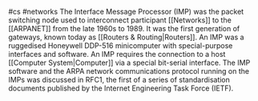 #cs #networks
The Interface Message Processor (IMP) was the packet switching node used to interconnect participant [[Networks]] to the [[ARPANET]] from the late 1960s to 1989. It was the first generation of gateways, known today as [[Routers & Routing|Routers]]. An IMP was a ruggedised Honeywell DDP-516 minicomputer with special-purpose interfaces and software. An IMP requires the connection to a host [[Computer System|Computer]] via a special bit-serial interface. The IMP software and the ARPA network communications protocol running on the IMPs was discussed in RFC1, the first of a series of standardisation documents published by the Internet Engineering Task Force (IETF).

